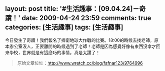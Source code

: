 layout: post
title: '#生活趣事：[09.04.24]－奇蹟！'
date: 2009-04-24 23:59
comments: true
categories: [生活趣事]
tags: [生活趣事]
---
今日發生了奇蹟！我們報名了捍衛地球大作戰的比賽。18:00的時候去找老師，原本辦公室沒人，正要離開的時候遇到了老師！老師是因為感覺好像有東西沒拿才回來學校，世界就是有這麼巧的事情，真是太讚了！

> 原始文章位址：http://www.wretch.cc/blog/fafnar123/9764996